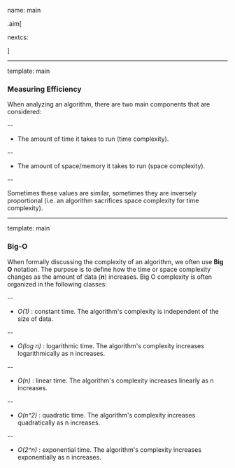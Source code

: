 name: main

.aim[<div>
nextcs:
</div>]

---
template: main

### Measuring Efficiency
When analyzing an algorithm, there are two main components that are considered:

--

- The amount of time it takes to run (time complexity).

--
- The amount of space/memory it takes to run (space complexity).

--

Sometimes these values are similar, sometimes they are inversely proportional (i.e. an algorithm sacrifices space complexity for time complexity).

---
template: main

### Big-O
When formally discussing the complexity of an algorithm, we often use __Big O__ notation. The purpose is to define how the time or space complexity changes as the amount of data (__n__) increases. Big O complexity is often organized in the following classes:

--
- _O(1)_ : constant time. The algorithm's complexity is independent of the size of data.

--
- _O(log n)_ : logarithmic time. The algorithm's complexity increases logarithmically as n increases.

--
- _O(n)_ : linear time. The algorithm's complexity increases linearly as n increases.

--
- _O(n^2)_ : quadratic time. The algorithm's complexity increases quadratically as n increases.

--
- _O(2^n)_ : exponential time. The algorithm's complexity increases exponentially as n increases.
